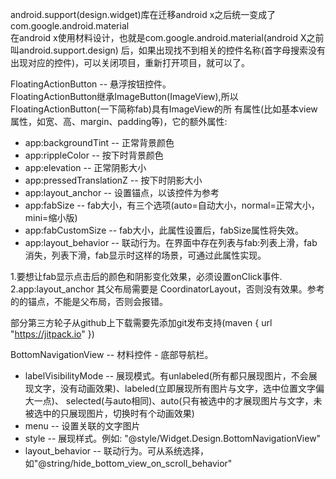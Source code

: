  android.support(design.widget)库在迁移android x之后统一变成了com.google.android.material  
 在android x使用材料设计，也就是com.google.android.material(android X之前叫android.support.design)
 后，如果出现找不到相关的控件名称(首字母搜索没有出现对应的控件)，可以关闭项目，重新打开项目，就可以了。  
 
 
 FloatingActionButton -- 悬浮按钮控件。   
 FloatingActionButton继承ImageButton(ImageView),所以FloatingActionButton(一下简称fab)具有ImageView的所
 有属性(比如基本view属性，如宽、高、margin、padding等)，它的额外属性: 
 * app:backgroundTint -- 正常背景颜色
 * app:rippleColor -- 按下时背景颜色
 * app:elevation -- 正常阴影大小
 * app:pressedTranslationZ -- 按下时阴影大小
 * app:layout_anchor -- 设置锚点，以该控件为参考
 * app:fabSize -- fab大小，有三个选项(auto=自动大小，normal=正常大小，mini=缩小版)
 * app:fabCustomSize -- fab大小，此属性设置后，fabSize属性将失效。
 * app:layout_behavior -- 联动行为。在界面中存在列表与fab:列表上滑，fab消失，列表下滑，fab显示时这样的场景，可通过此属性实现。

1.要想让fab显示点击后的颜色和阴影变化效果，必须设置onClick事件.   
2.app:layout_anchor 其父布局需要是 CoordinatorLayout，否则没有效果。参考的的锚点，不能是父布局，否则会报错。
   
 
部分第三方轮子从github上下载需要先添加git发布支持(maven { url "https://jitpack.io" })   


BottomNavigationView -- 材料控件 - 底部导航栏。
* labelVisibilityMode -- 展现模式。有unlabeled(所有都只展现图片，不会展现文字，没有动画效果)、labeled(立即展现所有图片与文字，选中位置文字偏大一点)、
selected(与auto相同)、auto(只有被选中的才展现图片与文字，未被选中的只展现图片，切换时有个动画效果)
* menu -- 设置关联的文字图片
* style -- 展现样式。例如: "@style/Widget.Design.BottomNavigationView"
* layout_behavior  -- 联动行为。可从系统选择，如"@string/hide_bottom_view_on_scroll_behavior"